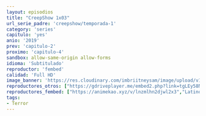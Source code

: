 ```yaml
---
layout: episodios
title: "CreepShow 1x03"
url_serie_padre: 'creepshow/temporada-1'
category: 'series'
capitulo: 'yes'
anio: '2019'
prev: 'capitulo-2'
proximo: 'capitulo-4'
sandbox: allow-same-origin allow-forms
idioma: 'Subtitulado'
reproductor: 'fembed'
calidad: 'Full HD'
image_banner: 'https://res.cloudinary.com/imbriitneysam/image/upload/v1546545022/reason1-banner-min.jpg'
reproductores_otros: ["https://gdriveplayer.me/embed2.php?link=tgLEy58Nljbz9wLLeAWlpwBUa6TJqXDiO7G9FyAPA%252Brf64xCD8tm0N5s5uuk6dcEDRvq4fzC2Dygu4ts7uD3Pew%252F%252BgG3sQfvQ2Mz58gO8fH2p4wgnC0W0P2uGHEBoRp56bmb3iCtNTpzSzFwoLfcEaA2c2eDTwp2JUa636NbbZLUaWpyWhGZIfcjdjOa0SoeBrumWGbyYCuiLf6n5mG3nN","Latino","https://gdriveplayer.me/embed2.php?link=cXxTPMjIVcVZd8NzjPVWxADNns%252FlGJhifoli7GsioLDGY2ZzY5WIQ%252BQzfxLMMNdmT33YLWmqcRjUc8iWdWLhwteUrrSYVpb78GPKjFPkdW5ylctpxdYfijj%252BM8Ek7UL%252FU8QjrGYDZ88%252B%252BMeXqEhAsG1knPWAQF0INyPvdH23QXT4yrCGlHBr8c1VQdObRsdwBgrtxvW2HyDprKbXh7MqYJ","Latino","https://api.cuevana3.io/stream/index.php?file=ek5lbm9xYWNrS0xYMTZLa2xNbkdvY3ZTb3BtZng4TGp6ZFpobGFMUGtOelcwcUZmbWRIVzRkakVuS0JnbEplcG1KUnNZSlRTMGViVTBxZGdsdEhPb3JPb2EzYWRtY3ZzMGFpcFg2YlcwT1hGeXBoZ29OS1ZzdFRTcHFhUzF0cmp5YUNtbDZYTHhnPT0","Latino"]
reproductores_fembed: ["https://animekao.xyz/v/lnzmlhn2djwl2x3","Latino","https://feurl.com/v/wg8pybnq-w4p20d","Latino"]
tags:
- Terror
---
```












